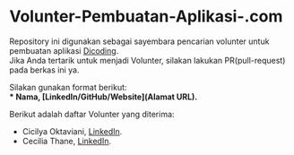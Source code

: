 # Volunter-Pembuatan-Aplikasi-.com

Repository ini digunakan sebagai sayembara pencarian volunter untuk pembuatan aplikasi [Dicoding](www.dicoding.com).<br>
Jika Anda tertarik untuk menjadi Volunter, silakan lakukan PR(pull-request) pada berkas ini ya.<br>

Silakan gunakan format berikut:<br>
**\* Nama, [LinkedIn/GitHub/Website](Alamat URL).**  

Berikut adalah daftar Volunter yang diterima:
* Cicilya Oktaviani, [LinkedIn](https://www.linkedin.com/in/cicilya-oktaviani-thane-6122a8247/).
* Cecilia Thane, [LinkedIn](https://www.linkedin.com/in/cicilya-oktaviani-thane-6122a8247/).
